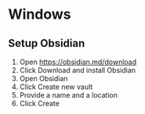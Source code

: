 # Windows

## Setup Obsidian
1. Open https://obsidian.md/download
2. Click Download and install Obsidian
3. Open Obsidian
4. Click Create new vault
5. Provide a name and a location
6. Click Create